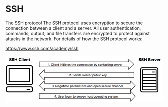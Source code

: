 # SSH

The SSH protocol
The SSH protocol uses encryption to secure the connection between a client and a server. All user authentication, commands, output, and file transfers are encrypted to protect against attacks in the network. For details of how the SSH protocol works:

https://www.ssh.com/academy/ssh

![alt text](image.png)